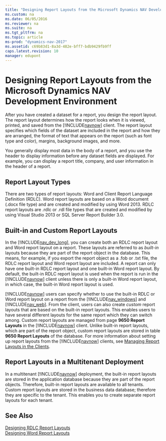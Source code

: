 ```yaml
---
title: "Designing Report Layouts from the Microsoft Dynamics NAV Development Environment"
ms.custom: na
ms.date: 06/05/2016
ms.reviewer: na
ms.suite: na
ms.tgt_pltfrm: na
ms.topic: article
ms-prod: "dynamics-nav-2017"
ms.assetid: c69b83d1-8a3d-482e-bff7-bdb9429fb9ff
caps.latest.revision: 10
manager: edupont
---
```

# Designing Report Layouts from the Microsoft Dynamics NAV Development Environment
After you have created a dataset for a report, you design the report layout. The report layout determines how the report looks when it is viewed, printed, and saved from the [!INCLUDE[navnow](includes/navnow_md.md)] client. The report layout specifies which fields of the dataset are included in the report and how they are arranged, the format of text that appears on the report \(such as font type and color\), margins, background images, and more.  

 You generally display most data in the body of a report, and you use the header to display information before any dataset fields are displayed. For example, you can display a report title, company, and user information in the header of a report.  

## Report Layout Types  
 There are two types of report layouts: Word and Client Report Language Definition \(RDLC\). Word report layouts are based on a Word document \(.docx file type\) and are created and modified by using Word 2013. RDLC report layouts are .rdlc or .rdl file types that are created and modified by using Visual Studio 2013 or SQL Server Report Builder 3.0.  

##  <a name="BuilinCustomLayouts"></a> Built-in and Custom Report Layouts  
 In the [!INCLUDE[nav_dev_long](includes/nav_dev_long_md.md)], you can create both an RDLC report layout and Word report layout on a report. These layouts are referred to as *built-in* layouts because they are part of the report object in the database. This means, for example, if you export the report object as a .fob or .txt file, the RDLC report layout and Word report layout are included. A report can only have one built-in RDLC report layout and one built-in Word report layout. By default, the built-in RDLC report layout is used when the report is run in the [!INCLUDE[navnow](includes/navnow_md.md)] client unless there is only a built-in Word report layout, in which case, the built-in Word report layout is used.  

 [!INCLUDE[navnow](includes/navnow_md.md)] users can specify whether to use the built-in RDLC or Word report layout on a report from the [!INCLUDE[nav_windows](includes/nav_windows_md.md)] and [!INCLUDE[nav_web](includes/nav_web_md.md)]. From the client, users can also create *custom* report layouts that are based on the built-in report layouts. This enables users to have several different layouts for the same report which they can switch among. Custom report layouts are managed from page **9650 Report Layouts** in the [!INCLUDE[navnow](includes/navnow_md.md)] client. Unlike built-in report layouts, which are part of the report object, custom report layouts are stored in table **9650 Report Layouts** of the database. For more information about setting up report layouts from the [!INCLUDE[navnow](includes/navnow_md.md)] clients, see [Managing Report Layouts in the Clients](managing-report-layouts.md).  

## Report Layouts in a Multitenant Deployment  
 In a multitenant [!INCLUDE[navnow](includes/navnow_md.md)] deployment, the built-in report layouts are stored in the application database because they are part of the report objects. Therefore, built-in report layouts are available to all tenants. Custom report layouts are stored in the business data database; therefore they are specific to the tenant. This enables you to create separate report layouts for each tenant.  

## See Also  
 [Designing RDLC Report Layouts](Designing-RDLC-Report-Layouts.md)   
 [Designing Word Report Layouts](Designing-Word-Report-Layouts.md)
